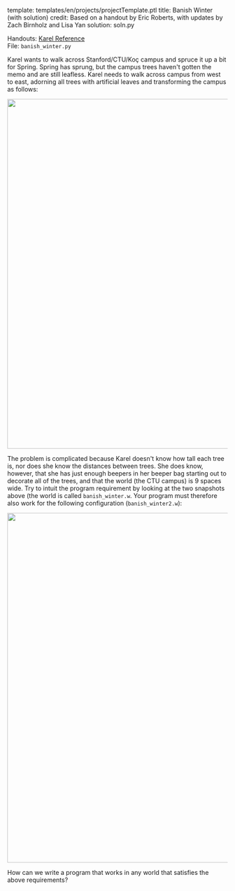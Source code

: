 template: templates/en/projects/projectTemplate.ptl
title: Banish Winter (with solution)
credit: Based on a handout by Eric Roberts, with updates by Zach Birnholz and Lisa Yan
solution: soln.py

Handouts: [Karel Reference]({{pathToRoot}}en/resources/karel.html)<br/>
File: `banish_winter.py`<br/>

Karel wants to walk across Stanford/CTU/Koç campus and spruce it up a bit for Spring. Spring has sprung, but the campus trees haven't gotten the memo and are still leafless. Karel needs to walk across campus from west to east, adorning all trees with artificial leaves and transforming the campus as follows:

<center>
<img style="width:800px" src="{{pathToRoot}}img/projects/banishWinter/banishWinter1.png">
</center>

The problem is complicated because Karel doesn't know how tall each tree is, nor does she know the distances between trees. She does know, however, that she has just enough beepers in her beeper bag starting out to decorate all of the trees, and that the world (the CTU campus) is 9 spaces wide. Try to intuit the program requirement by looking at the two snapshots above (the world is called `banish_winter.w`. Your program must therefore also work for the following configuration (`banish_winter2.w`):

<center>
<img style="width:800px" src="{{pathToRoot}}img/projects/banishWinter/banishWinter2.png">
</center>

How can we write a program that works in any world that satisfies the above requirements?
